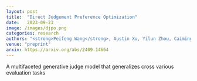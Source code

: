 ```yaml
---
layout: post
title:  "Direct Judgement Preference Optimization"
date:   2023-09-23
image: /images/djpo.png
categories: research
authors: "<strong>Peifeng Wang</strong>, Austin Xu, Yilun Zhou, Caiming Xiong, Shafiq Joty"
venue: "preprint"
arxiv: https://arxiv.org/abs/2409.14664
---
```

A multifaceted generative judge model that generalizes cross various evaluation tasks
